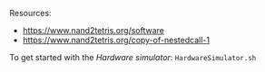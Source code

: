 Resources:
* https://www.nand2tetris.org/software
* https://www.nand2tetris.org/copy-of-nestedcall-1


To get started with the *Hardware simulator*: `HardwareSimulator.sh`
